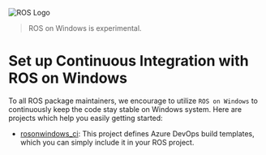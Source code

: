![ROS Logo](http://www.ros.org/wp-content/uploads/2013/10/rosorg-logo1.png)

> ROS on Windows is experimental.

# Set up Continuous Integration with ROS on Windows

To all ROS package maintainers, we encourage to utilize `ROS on Windows` to continuously keep the code stay stable on Windows system. Here are projects which help you easily getting started:

* [rosonwindows_ci](http://github.com/seanyen-msft/rosonwindows_ci): This project defines Azure DevOps build templates, which you can simply include it in your ROS project.

